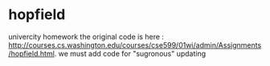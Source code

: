 # hopfield
univercity homework
the original code is here : http://courses.cs.washington.edu/courses/cse599/01wi/admin/Assignments/hopfield.html.
we must add code for "sugronous" updating
 
